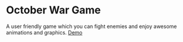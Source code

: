 # October War Game

A user friendly game which you can fight enemies and enjoy awesome animations and graphics.
[Demo](http://octoberwargame.getforge.io/)
